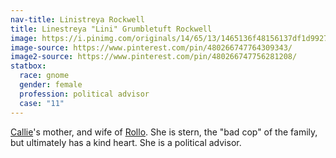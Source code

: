 ```yaml
---
nav-title: Linistreya Rockwell
title: Linestreya "Lini" Grumbletuft Rockwell
image: https://i.pinimg.com/originals/14/65/13/1465136f48156137df1d99278c95ddde.png
image-source: https://www.pinterest.com/pin/480266747764309343/
image2-source: https://www.pinterest.com/pin/480266747756281208/
statbox:
  race: gnome
  gender: female
  profession: political advisor
  case: "11"
---
```


[Callie](callie)'s mother, and wife of
[Rollo](rollomorphus-rockwell). She is stern, the "bad cop" of the family,
but ultimately has a kind heart. She is a political advisor.
